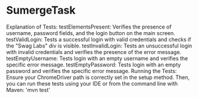 # SumergeTask
Explanation of Tests:
testElementsPresent: Verifies the presence of username, password fields, and the login button on the main screen.
testValidLogin: Tests a successful login with valid credentials and checks if the "Swag Labs" div is visible.
testInvalidLogin: Tests an unsuccessful login with invalid credentials and verifies the presence of the error message.
testEmptyUsername: Tests login with an empty username and verifies the specific error message.
testEmptyPassword: Tests login with an empty password and verifies the specific error message.
Running the Tests:
Ensure your ChromeDriver path is correctly set in the setup method. Then, you can run these tests using your IDE or from the command line with Maven: 'mvn test'
